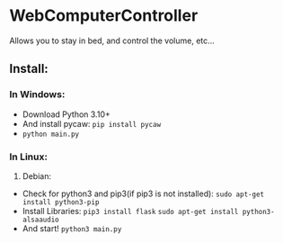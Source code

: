 # WebComputerController
Allows you to stay in bed, and control the volume, etc...

## Install:
### In Windows:
* Download Python 3.10+
* And install pycaw: `pip install pycaw`
* `python main.py`
### In Linux:
1. Debian:
* Check for python3 and pip3(if pip3 is not installed): `sudo apt-get install python3-pip`
* Install Libraries: `pip3 install flask` `sudo apt-get install python3-alsaaudio`
* And start! `python3 main.py`
